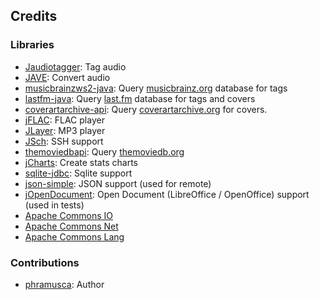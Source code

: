 ## Credits

###  Libraries

* [Jaudiotagger](http://www.jthink.net/jaudiotagger/): Tag audio
* [JAVE](http://www.sauronsoftware.it/projects/jave/): Convert audio
* [musicbrainzws2-java](https://github.com/schnatterer/musicbrainzws2-java): Query [musicbrainz.org](https://musicbrainz.org/) database for tags
* [lastfm-java](https://github.com/jkovacs/lastfm-java): Query [last.fm](https://www.last.fm/) database for tags and covers
* [coverartarchive-api](https://github.com/lastfm/coverartarchive-api): Query [coverartarchive.org](https://coverartarchive.org/) for covers.
* [jFLAC](http://jflac.sourceforge.net/): FLAC player
* [JLayer](http://www.javazoom.net/javalayer/javalayer.html): MP3 player
* [JSch](http://www.jcraft.com/jsch/): SSH support
* [themoviedbapi](https://github.com/holgerbrandl/themoviedbapi): Query [themoviedb.org](http://themoviedb.org/)
* [jCharts](http://jcharts.sourceforge.net/): Create stats charts
* [sqlite-jdbc](https://bitbucket.org/xerial/sqlite-jdbc): Sqlite support
* [json-simple](https://github.com/fangyidong/json-simple): JSON support (used for remote)
* [jOpenDocument](http://jopendocument.org/): Open Document (LibreOffice / OpenOffice) support (used in tests)
* [Apache Commons IO](https://commons.apache.org/proper/commons-io/)
* [Apache Commons Net](https://commons.apache.org/proper/commons-net/)
* [Apache Commons Lang](https://commons.apache.org/proper/commons-lang/)

### Contributions

* [phramusca](https://github.com/phramusca): Author
